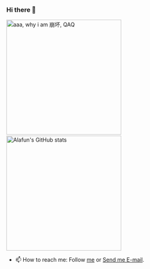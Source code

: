### Hi there 👋

<!-- ![Alafun's GitHub stats](https://github-readme-stats.vercel.app/api?username=alafun&show_icons=ture) -->
 <img src="https://count.getloli.com/get/@alafun?theme=rule34" width="300" loading="lazy" alt="aaa, why i am 崩坏, QAQ" />    &nbsp;&nbsp;&nbsp;   <!--<img src="https://github-readme-stats.vercel.app/api?username=alafun&show_icons=ture" width="300" alt="Alafun's GitHub stats" loading="lazy" />-->                                                                                               <img src="https://bad-apple-github-readme.vercel.app/api?show_bg=1&username=alafun" width="300" alt="Alafun's GitHub stats" loading="lazy" />

<!-- <img src="https://profile-counter.glitch.me/alafun/count.svg" loading="lazy" alt=":alafun" /> -->

<!-- <img src="https://ipcounter.ihcr.top/?mode=2&str=(%E4%BD%A0%E5%A5%BD%E5%91%80%EF%BC%81)&gh=alafun&lg=%E7%84%A1&qq=%E4%BF%9D%E5%AF%86&mail=%E4%BF%9D%E5%AF%86&strsize=24" width="499" loading="lazy"  alt=":alafun" />
 -->
 
- 📫 How to reach me: Follow [me](https://github.com/Alafun) or [Send me E-mail](mailto:alafun@petalmail.com).


